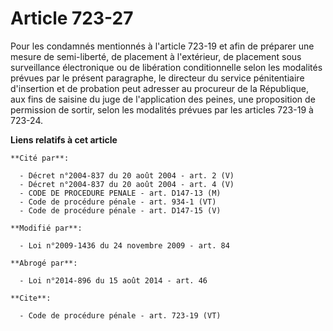 # Article 723-27

Pour les condamnés mentionnés à l'article 723-19 et afin de préparer une mesure de semi-liberté, de placement à l'extérieur,
de placement sous surveillance électronique ou de libération conditionnelle selon les modalités prévues par le présent
paragraphe, le directeur du service pénitentiaire d'insertion et de probation peut adresser au procureur de la République,
aux fins de saisine du juge de l'application des peines, une proposition de permission de sortir, selon les modalités prévues
par les articles 723-19 à 723-24.

**Liens relatifs à cet article**

	**Cité par**:

	  - Décret n°2004-837 du 20 août 2004 - art. 2 (V)
	  - Décret n°2004-837 du 20 août 2004 - art. 4 (V)
	  - CODE DE PROCEDURE PENALE - art. D147-13 (M)
	  - Code de procédure pénale - art. 934-1 (VT)
	  - Code de procédure pénale - art. D147-15 (V)

	**Modifié par**:

	  - Loi n°2009-1436 du 24 novembre 2009 - art. 84

	**Abrogé par**:

	  - Loi n°2014-896 du 15 août 2014 - art. 46

	**Cite**:

	  - Code de procédure pénale - art. 723-19 (VT)
